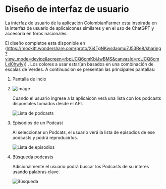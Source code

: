 # Diseño de interfaz de usuario

La interfaz de usuario de la aplicación ColombianFarmer esta inspirada en la interfaz de usuario de
aplicaicones similares y en el uso de ChatGPT y accesoria en foros nacionales.

El diseño completoe esta disponible en
(https://mockitt.wondershare.com/proto/Xi4TgNKwsdaomu7J53Re8/sharing?view_mode=device&screen=rbpUCQ6cmKbiJwBMS&canvasId=rcUCQ6cmLxl0hwly))
. Los colores a usar estar[an basados en una combinación de escalas de Verdes. A continuación se
presentan las principales pantallas:

1. Pantalla de incio
2. ![image](https://github.com/user-attachments/assets/8684617a-a39a-458f-a938-0c59b3e823d3)


   Cuando el usuario ingrese a la aplicaicón verá una lista con los podcasts disponibles tomados
   desde el API.

   ![Lista de podcasts](images/PodcastList.png)

3. Episodios de un Podcast

   Al seleccionar un Podcats, el usuario verá la lista de episodios de ese podcasts y podrá
   reproducirlos.

   ![Lista de episodios](images/EpisodesPlaying.png)

4. Búsqueda podcasts

   Adicionalmente el usuario podrá buscar los Podcasts de su interes usando palabras clave.

   ![Búsqueda](images/Search.png)
